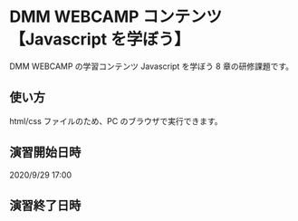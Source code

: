 # DMM WEBCAMP コンテンツ【Javascript を学ぼう】

DMM WEBCAMP の学習コンテンツ Javascript を学ぼう 8 章の研修課題です。

## 使い方

html/css ファイルのため、PC のブラウザで実行できます。

## 演習開始日時

2020/9/29 17:00

## 演習終了日時
